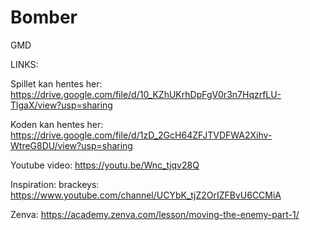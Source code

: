 # Bomber
GMD


LINKS:

Spillet kan hentes her:
https://drive.google.com/file/d/10_KZhUKrhDpFgV0r3n7HqzrfLU-TlgaX/view?usp=sharing

Koden kan hentes her: 
https://drive.google.com/file/d/1zD_2GcH64ZFJTVDFWA2Xihv-WtreG8DU/view?usp=sharing

Youtube video: 
https://youtu.be/Wnc_tjqv28Q

Inspiration:
brackeys:
https://www.youtube.com/channel/UCYbK_tjZ2OrIZFBvU6CCMiA

Zenva:
https://academy.zenva.com/lesson/moving-the-enemy-part-1/
